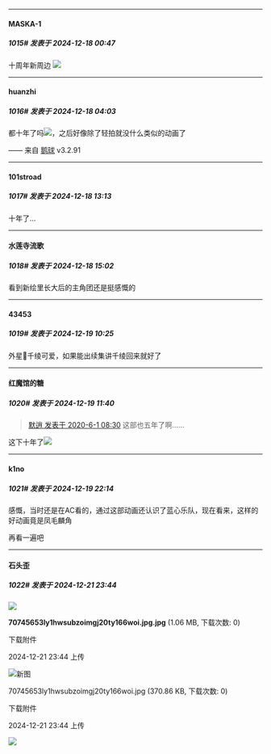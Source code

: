 ﻿
*****

####  MASKA-1  
##### 1015#       发表于 2024-12-18 00:47

十周年新周边
<img src="https://p.sda1.dev/20/e1bc1e901f488bd588ec2437a4987140/IMG_CMP_161045076.jpeg" referrerpolicy="no-referrer">


*****

####  huanzhi  
##### 1016#       发表于 2024-12-18 04:03

都十年了吗<img src="https://static.saraba1st.com/image/smiley/face2017/135.png" referrerpolicy="no-referrer">，之后好像除了轻拍就没什么类似的动画了

—— 来自 [鹅球](https://www.pgyer.com/GcUxKd4w) v3.2.91


*****

####  101stroad  
##### 1017#       发表于 2024-12-18 13:13

十年了…


*****

####  水莲寺流歌  
##### 1018#       发表于 2024-12-18 15:02

看到新绘里长大后的主角团还是挺感慨的


*****

####  43453  
##### 1019#       发表于 2024-12-19 10:25

外星🐙千绫可爱，如果能出续集讲千绫回来就好了


*****

####  红魔馆的糖  
##### 1020#       发表于 2024-12-19 11:40

<blockquote><a href="httphttps://bbs.saraba1st.com/2b/forum.php?mod=redirect&amp;goto=findpost&amp;pid=47633304&amp;ptid=1047621" target="_blank">默逍 发表于 2020-6-1 08:30</a>
这部也五年了啊......</blockquote>
这下十年了<img src="https://static.saraba1st.com/image/smiley/face2017/037.png" referrerpolicy="no-referrer">


*****

####  k1no  
##### 1021#       发表于 2024-12-19 22:14

感慨，当时还是在AC看的，通过这部动画还认识了蓝心乐队，现在看来，这样的好动画竟是凤毛麟角

再看一遍吧


*****

####  石头歪  
##### 1022#       发表于 2024-12-21 23:44

<img src="https://img.saraba1st.com/forum/202412/21/234437de7tpg295zguua0z.jpg" referrerpolicy="no-referrer">

<strong>70745653ly1hwsubzoimgj20ty166woi.jpg.jpg</strong> (1.06 MB, 下载次数: 0)

下载附件

2024-12-21 23:44 上传

<img src="https://static.saraba1st.com/image/smiley/face2017/072.png" referrerpolicy="no-referrer">新图

70745653ly1hwsubzoimgj20ty166woi.jpg
(370.86 KB, 下载次数: 0)

下载附件

2024-12-21 23:44 上传

<img src="https://img.saraba1st.com/forum/202412/21/234431uqe5qrl3mw2rl37t.jpg" referrerpolicy="no-referrer">

